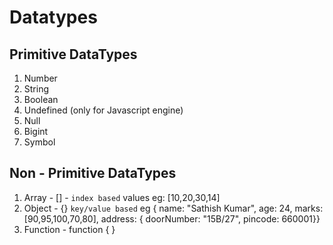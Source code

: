# Datatypes

## Primitive DataTypes
1. Number
2. String
3. Boolean
4. Undefined (only for Javascript engine)
5. Null
6. Bigint
7. Symbol

##  Non - Primitive DataTypes
1. Array - [] - `index based` values
    eg: [10,20,30,14]
2. Object - {} `key/value based`  eg { name: "Sathish Kumar", age: 24, marks: [90,95,100,70,80], address: { doorNumber: "15B/27", pincode: 660001}}
3. Function - function <name> { }
